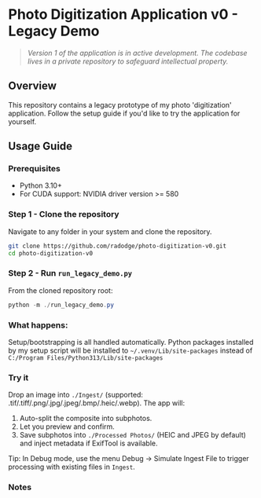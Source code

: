 # Photo Digitization Application v0 - Legacy Demo
> *Version 1 of the application is in active development. The codebase lives in a private repository to safeguard intellectual property.*
## Overview
This repository contains a legacy prototype of my photo 'digitization' application. Follow the setup guide if you'd like to try the application for yourself.


## Usage Guide
### Prerequisites
- Python 3.10+
- For CUDA support: NVIDIA driver version >= 580
### Step 1 - Clone the repository
Navigate to any folder in your system and clone the repository.
```bash
git clone https://github.com/radodge/photo-digitization-v0.git
cd photo-digitization-v0
```

### Step 2 - Run `run_legacy_demo.py`
From the cloned repository root:

```powershell
python -m ./run_legacy_demo.py
```

### **What happens**:
Setup/bootstrapping is all handled automatically. Python packages installed by my setup script will be installed to `~/.venv/Lib/site-packages` instead of `C:/Program Files/Python313/Lib/site-packages`

### Try it

Drop an image into `./Ingest/` (supported: .tif/.tiff/.png/.jpg/.jpeg/.bmp/.heic/.webp). The app will:
1) Auto-split the composite into subphotos.
2) Let you preview and confirm.
3) Save subphotos into `./Processed Photos/` (HEIC and JPEG by default) and inject metadata if ExifTool is available.

Tip: In Debug mode, use the menu Debug → Simulate Ingest File to trigger processing with existing files in `Ingest`.

### Notes
